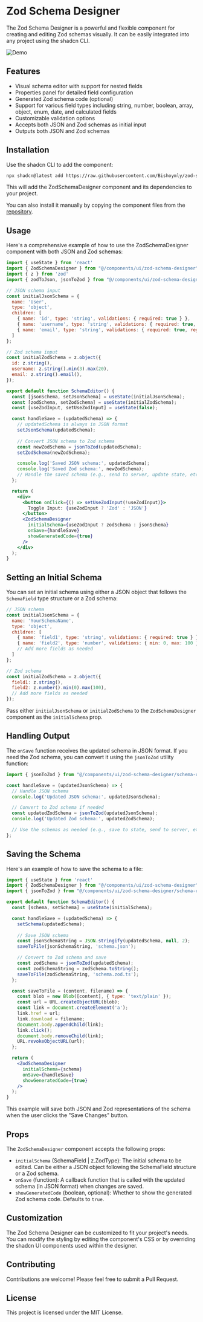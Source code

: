 # Zod Schema Designer

The Zod Schema Designer is a powerful and flexible component for creating and editing Zod schemas visually. It can be easily integrated into any project using the shadcn CLI.

![Demo](./demo01.png)

## Features

- Visual schema editor with support for nested fields
- Properties panel for detailed field configuration
- Generated Zod schema code (optional)
- Support for various field types including string, number, boolean, array, object, enum, date, and calculated fields
- Customizable validation options
- Accepts both JSON and Zod schemas as initial input
- Outputs both JSON and Zod schemas

## Installation

Use the shadcn CLI to add the component:

```bash
npx shadcn@latest add https://raw.githubusercontent.com/Bishoymly/zod-schema-designer/main/registry/zod-schema-designer.json
```

This will add the ZodSchemaDesigner component and its dependencies to your project.

You can also install it manually by copying the component files from the [repository](https://github.com/Bishoymly/zod-schema-designer).

## Usage

Here's a comprehensive example of how to use the ZodSchemaDesigner component with both JSON and Zod schemas:

```jsx
import { useState } from 'react'
import { ZodSchemaDesigner } from "@/components/ui/zod-schema-designer"
import { z } from 'zod'
import { zodToJson, jsonToZod } from "@/components/ui/zod-schema-designer/schema-utils"

// JSON schema input
const initialJsonSchema = {
  name: 'User',
  type: 'object',
  children: [
    { name: 'id', type: 'string', validations: { required: true } },
    { name: 'username', type: 'string', validations: { required: true, min: 3, max: 20 } },
    { name: 'email', type: 'string', validations: { required: true, regex: '^[\\w-\\.]+@([\\w-]+\\.)+[\\w-]{2,4}$' } },
  ]
};

// Zod schema input
const initialZodSchema = z.object({
  id: z.string(),
  username: z.string().min(3).max(20),
  email: z.string().email(),
});

export default function SchemaEditor() {
  const [jsonSchema, setJsonSchema] = useState(initialJsonSchema);
  const [zodSchema, setZodSchema] = useState(initialZodSchema);
  const [useZodInput, setUseZodInput] = useState(false);

  const handleSave = (updatedSchema) => {
    // updatedSchema is always in JSON format
    setJsonSchema(updatedSchema);
    
    // Convert JSON schema to Zod schema
    const newZodSchema = jsonToZod(updatedSchema);
    setZodSchema(newZodSchema);

    console.log('Saved JSON schema:', updatedSchema);
    console.log('Saved Zod schema:', newZodSchema);
    // Handle the saved schema (e.g., send to server, update state, etc.)
  };

  return (
    <div>
      <button onClick={() => setUseZodInput(!useZodInput)}>
        Toggle Input: {useZodInput ? 'Zod' : 'JSON'}
      </button>
      <ZodSchemaDesigner
        initialSchema={useZodInput ? zodSchema : jsonSchema}
        onSave={handleSave}
        showGeneratedCode={true}
      />
    </div>
  );
}
```

## Setting an Initial Schema

You can set an initial schema using either a JSON object that follows the `SchemaField` type structure or a Zod schema:

```javascript
// JSON schema
const initialJsonSchema = {
  name: 'YourSchemaName',
  type: 'object',
  children: [
    { name: 'field1', type: 'string', validations: { required: true } },
    { name: 'field2', type: 'number', validations: { min: 0, max: 100 } },
    // Add more fields as needed
  ]
};

// Zod schema
const initialZodSchema = z.object({
  field1: z.string(),
  field2: z.number().min(0).max(100),
  // Add more fields as needed
});
```

Pass either `initialJsonSchema` or `initialZodSchema` to the `ZodSchemaDesigner` component as the `initialSchema` prop.

## Handling Output

The `onSave` function receives the updated schema in JSON format. If you need the Zod schema, you can convert it using the `jsonToZod` utility function:

```javascript
import { jsonToZod } from "@/components/ui/zod-schema-designer/schema-utils"

const handleSave = (updatedJsonSchema) => {
  // Handle JSON schema
  console.log('Updated JSON schema:', updatedJsonSchema);

  // Convert to Zod schema if needed
  const updatedZodSchema = jsonToZod(updatedJsonSchema);
  console.log('Updated Zod schema:', updatedZodSchema);

  // Use the schemas as needed (e.g., save to state, send to server, etc.)
};
```

## Saving the Schema

Here's an example of how to save the schema to a file:

```jsx
import { useState } from 'react'
import { ZodSchemaDesigner } from "@/components/ui/zod-schema-designer"
import { jsonToZod } from "@/components/ui/zod-schema-designer/schema-utils"

export default function SchemaEditor() {
  const [schema, setSchema] = useState(initialSchema);

  const handleSave = (updatedSchema) => {
    setSchema(updatedSchema);
    
    // Save JSON schema
    const jsonSchemaString = JSON.stringify(updatedSchema, null, 2);
    saveToFile(jsonSchemaString, 'schema.json');

    // Convert to Zod schema and save
    const zodSchema = jsonToZod(updatedSchema);
    const zodSchemaString = zodSchema.toString();
    saveToFile(zodSchemaString, 'schema.zod.ts');
  };

  const saveToFile = (content, filename) => {
    const blob = new Blob([content], { type: 'text/plain' });
    const url = URL.createObjectURL(blob);
    const link = document.createElement('a');
    link.href = url;
    link.download = filename;
    document.body.appendChild(link);
    link.click();
    document.body.removeChild(link);
    URL.revokeObjectURL(url);
  };

  return (
    <ZodSchemaDesigner
      initialSchema={schema}
      onSave={handleSave}
      showGeneratedCode={true}
    />
  );
}
```

This example will save both JSON and Zod representations of the schema when the user clicks the "Save Changes" button.

## Props

The `ZodSchemaDesigner` component accepts the following props:

- `initialSchema` (SchemaField | z.ZodType): The initial schema to be edited. Can be either a JSON object following the SchemaField structure or a Zod schema.
- `onSave` (function): A callback function that is called with the updated schema (in JSON format) when changes are saved.
- `showGeneratedCode` (boolean, optional): Whether to show the generated Zod schema code. Defaults to `true`.

## Customization

The Zod Schema Designer can be customized to fit your project's needs. You can modify the styling by editing the component's CSS or by overriding the shadcn UI components used within the designer.

## Contributing

Contributions are welcome! Please feel free to submit a Pull Request.

## License

This project is licensed under the MIT License.

